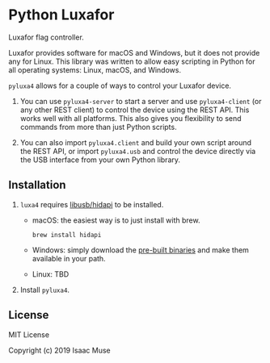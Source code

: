 # Python Luxafor

Luxafor flag controller.

Luxafor provides software for macOS and Windows, but it does not provide any for Linux. This library was written to
allow easy scripting in Python for all operating systems: Linux, macOS, and Windows.

`pyluxa4` allows for a couple of ways to control your Luxafor device.

1. You can use `pyluxa4-server` to start a server and use `pyluxa4-client` (or any other REST client) to control the
  device using the REST API. This works well with all platforms. This also gives you flexibility to send commands from
  more than just Python scripts.

3. You can also import `pyluxa4.client` and build your own script around the REST API, or import `pyluxa4.usb` and
  control the device directly via the USB interface from your own Python library.

## Installation

1. `luxa4` requires [libusb/hidapi](https://github.com/libusb/hidapi) to be installed.

    - macOS: the easiest way is to just install with brew.

        ```
        brew install hidapi
        ```

    - Windows: simply download the [pre-built binaries](https://github.com/libusb/hidapi/releases) and make them
      available in your path.

    - Linux: TBD

2. Install `pyluxa4`.

## License

MIT License

Copyright (c) 2019 Isaac Muse

